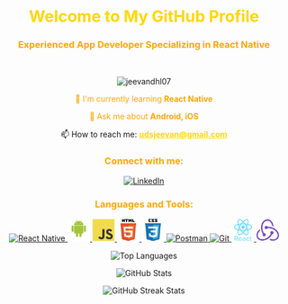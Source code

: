 <h1 align="center" style="color: #FFD700;">Welcome to My GitHub Profile</h1>
<h3 align="center" style="color: #FFA500;">Experienced App Developer Specializing in React Native</h3>

<p align="center">
 <img src="https://reactiongifs.me/cdn-cgi/imagedelivery/S36QsAbHn6yI9seDZ7V8aA/44e586c4-0e4e-4376-68fa-15edd7847000/w=480" alt="" width="400"/>
</p>

<p align="center">
 <img src="https://komarev.com/ghpvc/?username=jeevandhl07&label=Profile%20views&color=FFD700&style=flat" alt="jeevandhl07" />
</p>

<p align="center" style="color: #FFA500;">
 🌱 I'm currently learning <strong>React Native</strong>
</p>

<p align="center" style="color: #FFA500;">
 💬 Ask me about <strong>Android, iOS</strong>
</p>

<p align="center">
 📫 How to reach me: <strong><a href="mailto:udsjeevan@gmail.com" style="color: #FFD700;">udsjeevan@gmail.com</a></strong>
</p>

<h3 align="center" style="color: #FFA500;">Connect with me:</h3>
<p align="center">
 <a href="https://www.linkedin.com/in/jeevan-dahal-5a325a279" target="blank">
   <img src="https://raw.githubusercontent.com/rahuldkjain/github-profile-readme-generator/master/src/images/icons/Social/linked-in-alt.svg" alt="LinkedIn" height="30" width="40" />
 </a>
</p>

<h3 align="center" style="color: #FFA500;">Languages and Tools:</h3>
<p align="center">
  <a href="https://reactnative.dev/" target="_blank" rel="noreferrer">
   <img src="https://reactnative.dev/img/header_logo.svg" alt="React Native" width="40" height="40"/>
 </a>
 <a href="https://developer.android.com" target="_blank" rel="noreferrer">
   <img src="https://raw.githubusercontent.com/devicons/devicon/master/icons/android/android-original-wordmark.svg" alt="Android" width="40" height="40"/>
 </a>
 <a href="https://developer.mozilla.org/en-US/docs/Web/JavaScript" target="_blank" rel="noreferrer">
   <img src="https://raw.githubusercontent.com/devicons/devicon/master/icons/javascript/javascript-original.svg" alt="JavaScript" width="40" height="40"/>
 </a>
 <a href="https://www.w3.org/html/" target="_blank" rel="noreferrer">
   <img src="https://raw.githubusercontent.com/devicons/devicon/master/icons/html5/html5-original-wordmark.svg" alt="HTML5" width="40" height="40"/>
 </a>
 <a href="https://www.w3schools.com/css/" target="_blank" rel="noreferrer">
   <img src="https://raw.githubusercontent.com/devicons/devicon/master/icons/css3/css3-original-wordmark.svg" alt="CSS3" width="40" height="40"/>
 </a>
 <a href="https://postman.com" target="_blank" rel="noreferrer">
   <img src="https://www.vectorlogo.zone/logos/getpostman/getpostman-icon.svg" alt="Postman" width="40" height="40"/>
 </a>
  <a href="https://git-scm.com/" target="_blank" rel="noreferrer">
   <img src="https://www.vectorlogo.zone/logos/git-scm/git-scm-icon.svg" alt="Git" width="40" height="40"/>
 </a>
 <a href="https://reactjs.org/" target="_blank" rel="noreferrer">
   <img src="https://raw.githubusercontent.com/devicons/devicon/master/icons/react/react-original-wordmark.svg" alt="React" width="40" height="40"/>
 </a>
 <a href="https://redux.js.org" target="_blank" rel="noreferrer">
   <img src="https://raw.githubusercontent.com/devicons/devicon/master/icons/redux/redux-original.svg" alt="Redux" width="40" height="40"/>
 </a>
</p>

<p align="center">
 <img src="https://github-readme-stats.vercel.app/api/top-langs?username=jeevandhl07&show_icons=true&locale=en&layout=compact&theme=radical" alt="Top Languages" />
</p>

<p align="center">
 <img src="https://github-readme-stats.vercel.app/api?username=jeevandhl07&show_icons=true&locale=en&theme=radical" alt="GitHub Stats" />
</p>

<p align="center">
 <img src="https://github-readme-streak-stats.herokuapp.com/?user=jeevandhl07&theme=radical" alt="GitHub Streak Stats" />
</p>
